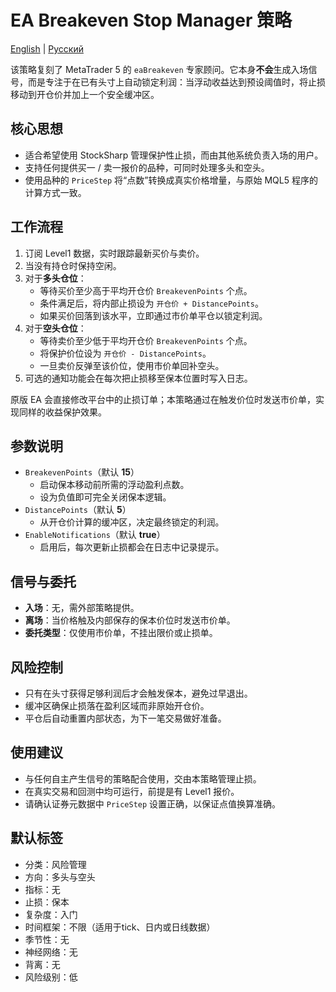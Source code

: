 # EA Breakeven Stop Manager 策略
[English](README.md) | [Русский](README_ru.md)

该策略复刻了 MetaTrader 5 的 `eaBreakeven` 专家顾问。它本身**不会**生成入场信号，而是专注于在已有头寸上自动锁定利润：当浮动收益达到预设阈值时，将止损移动到开仓价并加上一个安全缓冲区。

## 核心思想

- 适合希望使用 StockSharp 管理保护性止损，而由其他系统负责入场的用户。
- 支持任何提供买一 / 卖一报价的品种，可同时处理多头和空头。
- 使用品种的 `PriceStep` 将“点数”转换成真实价格增量，与原始 MQL5 程序的计算方式一致。

## 工作流程

1. 订阅 Level1 数据，实时跟踪最新买价与卖价。
2. 当没有持仓时保持空闲。
3. 对于**多头仓位**：
   - 等待买价至少高于平均开仓价 `BreakevenPoints` 个点。
   - 条件满足后，将内部止损设为 `开仓价 + DistancePoints`。
   - 如果买价回落到该水平，立即通过市价单平仓以锁定利润。
4. 对于**空头仓位**：
   - 等待卖价至少低于平均开仓价 `BreakevenPoints` 个点。
   - 将保护价位设为 `开仓价 - DistancePoints`。
   - 一旦卖价反弹至该价位，使用市价单回补空头。
5. 可选的通知功能会在每次把止损移至保本位置时写入日志。

原版 EA 会直接修改平台中的止损订单；本策略通过在触发价位时发送市价单，实现同样的收益保护效果。

## 参数说明

- `BreakevenPoints`（默认 **15**）
  - 启动保本移动前所需的浮动盈利点数。
  - 设为负值即可完全关闭保本逻辑。
- `DistancePoints`（默认 **5**）
  - 从开仓价计算的缓冲区，决定最终锁定的利润。
- `EnableNotifications`（默认 **true**）
  - 启用后，每次更新止损都会在日志中记录提示。

## 信号与委托

- **入场**：无，需外部策略提供。
- **离场**：当价格触及内部保存的保本价位时发送市价单。
- **委托类型**：仅使用市价单，不挂出限价或止损单。

## 风险控制

- 只有在头寸获得足够利润后才会触发保本，避免过早退出。
- 缓冲区确保止损落在盈利区域而非原始开仓价。
- 平仓后自动重置内部状态，为下一笔交易做好准备。

## 使用建议

- 与任何自主产生信号的策略配合使用，交由本策略管理止损。
- 在真实交易和回测中均可运行，前提是有 Level1 报价。
- 请确认证券元数据中 `PriceStep` 设置正确，以保证点值换算准确。

## 默认标签

- 分类：风险管理
- 方向：多头与空头
- 指标：无
- 止损：保本
- 复杂度：入门
- 时间框架：不限（适用于tick、日内或日线数据）
- 季节性：无
- 神经网络：无
- 背离：无
- 风险级别：低
